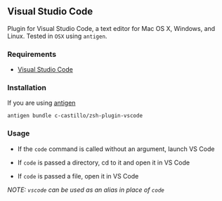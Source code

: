 ## Visual Studio Code

Plugin for Visual Studio Code, a text editor for Mac OS X, Windows, and Linux.
Tested in `OSX` using `antigen`.

### Requirements

 * [Visual Studio Code](https://code.visualstudio.com)
 
### Installation
 If you are using [antigen](https://github.com/zsh-users/antigen)
 ```
 antigen bundle c-castillo/zsh-plugin-vscode
 ```
 
### Usage

 * If the `code` command is called without an argument, launch VS Code

 * If `code` is passed a directory, cd to it and open it in VS Code

 * If `code` is passed a file, open it in VS Code

*NOTE: `vscode` can be used as an alias in place of `code`*
